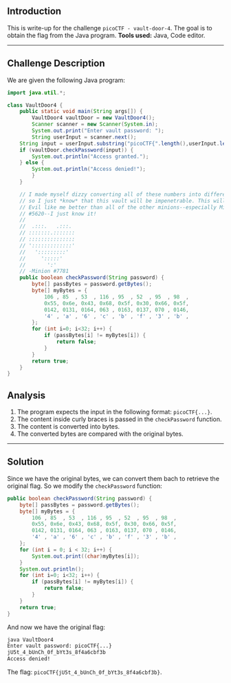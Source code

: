 ## Introduction

This is write-up for the challenge `picoCTF - vault-door-4`.
The goal is to obtain the flag from the Java program.
**Tools used:** Java, Code editor.

---

## Challenge Description

We are given the following Java program:
``` Java
import java.util.*;

class VaultDoor4 {
    public static void main(String args[]) {
        VaultDoor4 vaultDoor = new VaultDoor4();
        Scanner scanner = new Scanner(System.in);
        System.out.print("Enter vault password: ");
        String userInput = scanner.next();
	String input = userInput.substring("picoCTF{".length(),userInput.length()-1);
	if (vaultDoor.checkPassword(input)) {
	    System.out.println("Access granted.");
	} else {
	    System.out.println("Access denied!");
        }
    }

    // I made myself dizzy converting all of these numbers into different bases,
    // so I just *know* that this vault will be impenetrable. This will make Dr.
    // Evil like me better than all of the other minions--especially Minion
    // #5620--I just know it!
    //
    //  .:::.   .:::.
    // :::::::.:::::::
    // :::::::::::::::
    // ':::::::::::::'
    //   ':::::::::'
    //     ':::::'
    //       ':'
    // -Minion #7781
    public boolean checkPassword(String password) {
        byte[] passBytes = password.getBytes();
        byte[] myBytes = {
            106 , 85  , 53  , 116 , 95  , 52  , 95  , 98  ,
            0x55, 0x6e, 0x43, 0x68, 0x5f, 0x30, 0x66, 0x5f,
            0142, 0131, 0164, 063 , 0163, 0137, 070 , 0146,
            '4' , 'a' , '6' , 'c' , 'b' , 'f' , '3' , 'b' ,
        };
        for (int i=0; i<32; i++) {
            if (passBytes[i] != myBytes[i]) {
                return false;
            }
        }
        return true;
    }
}
```
## Analysis
1. The program expects the input in the following format: `picoCTF{...}`.
2. The content inside curly braces is passed in the `checkPassword` function.
3. The content is converted into bytes.
4. The converted bytes are compared with the original bytes.

---

## Solution

Since we have the original bytes, we can convert them bach to retrieve the original flag.
So we modify the `checkPassword` function:
``` Java
public boolean checkPassword(String password) {
    byte[] passBytes = password.getBytes();
    byte[] myBytes = {
        106 , 85  , 53  , 116 , 95  , 52  , 95  , 98  ,
        0x55, 0x6e, 0x43, 0x68, 0x5f, 0x30, 0x66, 0x5f,
        0142, 0131, 0164, 063 , 0163, 0137, 070 , 0146,
        '4' , 'a' , '6' , 'c' , 'b' , 'f' , '3' , 'b' ,
    };
    for (int i = 0; i < 32; i++) {
        System.out.print((char)myBytes[i]);
    }
    System.out.println();
    for (int i=0; i<32; i++) {
        if (passBytes[i] != myBytes[i]) {
            return false;
        }
    }
    return true;
}
```

And now we have the original flag:
``` bash
java VaultDoor4
Enter vault password: picoCTF{...}
jU5t_4_bUnCh_0f_bYt3s_8f4a6cbf3b
Access denied!
```

The flag: `picoCTF{jU5t_4_bUnCh_0f_bYt3s_8f4a6cbf3b}`.
